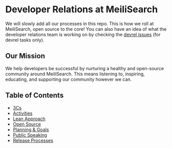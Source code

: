 # Developer Relations at MeiliSearch
We will slowly add all our processes in this repo. This is how we roll at MeiliSearch, open source to the core! You can also have an idea of what the developer relations team is working on by checking the [devrel issues](https://github.com/meilisearch/devrel/issues) (for devrel tasks only).

## Our Mission
We help developers be successful by nurturing a healthy and open-source community around MeiliSearch. This means listening to, inspiring, educating, and supporting our community however we can.

## Table of Contents
- [3Cs](devrel.md#the-3cs)
- [Activities](devrel.md#activities)
- [Lean Approach](devrel.md#lean-approach)
- [Open Source](opensource.md)
- [Planning & Goals](planning.md)
- [Public Speaking](events/speaking.md)
- [Release Processes](processes/releases.md)